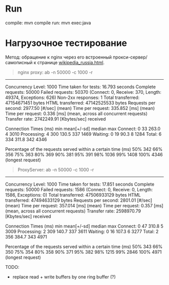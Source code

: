 Run
===

compile: mvn compile
run: mvn exec:java


Нагрузочное тестирование
========================

Метод: обращение к nginx через его встроенный прокси-сервер/самописный к странице [wikipedia_russia.html](https://github.com/init/http-test-suite/tree/master/httptest).


> nginx proxy: ab -n 50000 -c 1000 -r
-------------------------------------

Concurrency Level:      1000
Time taken for tests:   16.793 seconds
Complete requests:      50000
Failed requests:        50370
   (Connect: 0, Receive: 370, Length: 49374, Exceptions: 626)
Non-2xx responses:      1
Total transferred:      47154671451 bytes
HTML transferred:       47142525533 bytes
Requests per second:    2977.50 [#/sec] (mean)
Time per request:       335.852 [ms] (mean)
Time per request:       0.336 [ms] (mean, across all concurrent requests)
Transfer rate:          2742249.91 [Kbytes/sec] received

Connection Times (ms)
              min  mean[+/-sd] median   max
Connect:        0   33 263.0      4    3010
Processing:     4  300 130.5    337    1469
Waiting:        0   19  90.3      8    1284
Total:          6  334 311.8    342    4346

Percentage of the requests served within a certain time (ms)
  50%    342
  66%    356
  75%    363
  80%    369
  90%    381
  95%    391
  98%   1036
  99%   1408
 100%   4346 (longest request)


> ProxyServer: ab -n 50000 -c 1000 -r
-------------------------------------

Concurrency Level:      1000
Time taken for tests:   17.851 seconds
Complete requests:      50000
Failed requests:        1586
   (Connect: 0, Receive: 0, Length: 1586, Exceptions: 0)
Total transferred:      47506933129 bytes
HTML transferred:       47494633129 bytes
Requests per second:    2801.01 [#/sec] (mean)
Time per request:       357.014 [ms] (mean)
Time per request:       0.357 [ms] (mean, across all concurrent requests)
Transfer rate:          2598970.79 [Kbytes/sec] received

Connection Times (ms)
              min  mean[+/-sd] median   max
Connect:        0   47 310.8      5    3009
Processing:     2  309 140.7    337    3611
Waiting:        0   16 107.3      6    3277
Total:          2  356 384.7    343    4971

Percentage of the requests served within a certain time (ms)
  50%    343
  66%    350
  75%    354
  80%    358
  90%    371
  95%    382
  98%   1215
  99%   2846
 100%   4971 (longest request)




TODO:

- replace read + write buffers by one ring buffer (?)